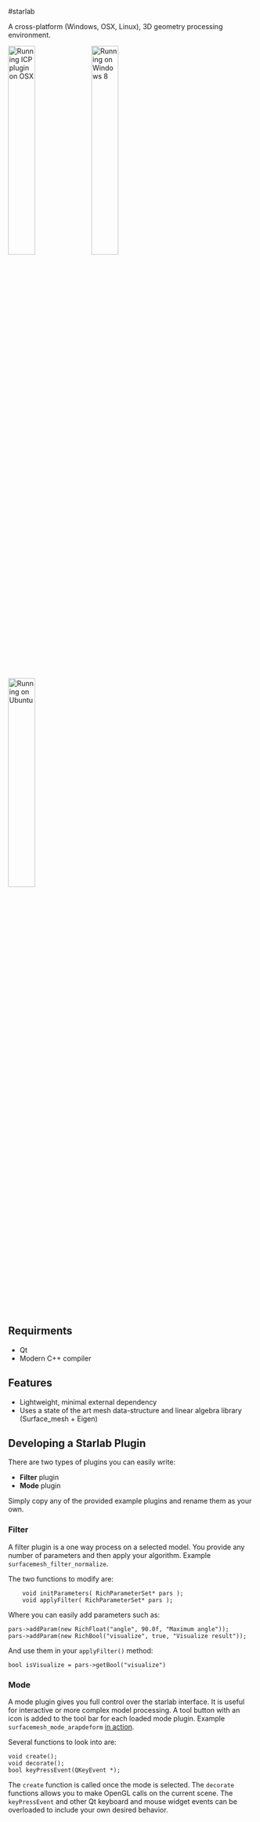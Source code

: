 #starlab

A cross-platform (Windows, OSX, Linux), 3D geometry processing environment.


<img src="http://starlab.googlecode.com/files/icp_align.png" alt="Running ICP plugin on OSX" style="width:33%"/>
<img src="https://starlab.googlecode.com/files/coverimageWin8.png" alt="Running on Windows 8" style="width:33%"/>
<img src="http://starlab.googlecode.com/files/coverimageUbuntu.png" alt="Running on Ubuntu" style="width:33%"/>

## Requirments
  * Qt
  * Modern C++ compiler

## Features
  * Lightweight, minimal external dependency
  * Uses a state of the art mesh data-structure and linear algebra library (Surface_mesh + Eigen)

## Developing a Starlab Plugin

There are two types of plugins you can easily write:
  * **Filter** plugin
  * **Mode** plugin

Simply copy any of the provided example plugins and rename them as your own.

### Filter
A filter plugin is a one way process on a selected model. You provide any number of parameters and then apply your algorithm. Example `surfacemesh_filter_normalize`.

The two functions to modify are:
```
    void initParameters( RichParameterSet* pars );
    void applyFilter( RichParameterSet* pars );
```


Where you can easily add parameters such as:
```
pars->addParam(new RichFloat("angle", 90.0f, "Maximum angle"));
pars->addParam(new RichBool("visualize", true, "Visualize result"));
```

And use them in your `applyFilter()` method:
```
bool isVisualize = pars->getBool("visualize")
```

### Mode
A mode plugin gives you full control over the starlab interface. It is useful for interactive or more complex model processing. A tool button with an icon is added to the tool bar for each loaded mode plugin. Example `surfacemesh_mode_arapdeform` [in action](http://www.youtube.com/watch?v=95KVrSfc1r8).

Several functions to look into are:
```
void create();
void decorate();
bool keyPressEvent(QKeyEvent *);
```

The `create` function is called once the mode is selected. The `decorate` functions allows you to make OpenGL calls on the current scene. The `keyPressEvent` and other Qt keyboard and mouse widget events can be overloaded to include your own desired behavior. 